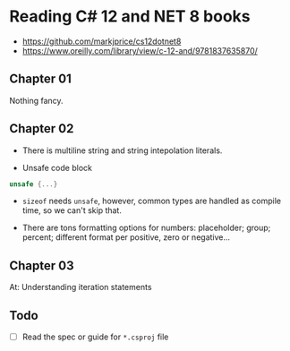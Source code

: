 # Reading C# 12 and NET 8 books

- https://github.com/markjprice/cs12dotnet8
- https://www.oreilly.com/library/view/c-12-and/9781837635870/

## Chapter 01

Nothing fancy.

## Chapter 02

- There is multiline string and string intepolation literals.

- Unsafe code block

```c#
unsafe {...}
```

- `sizeof` needs `unsafe`, however, common types are handled as compile time, so
  we can't skip that.

- There are tons formatting options for numbers: placeholder; group; percent;
  different format per positive, zero or negative...

## Chapter 03

At: Understanding iteration statements

## Todo

- [ ] Read the spec or guide for `*.csproj` file
